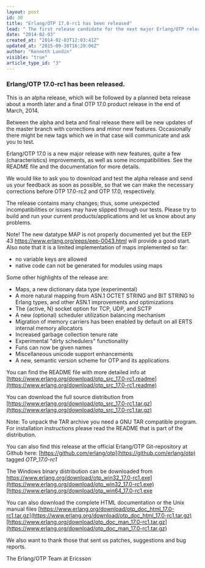 ```yaml
---
layout: post
id: 30
title: "Erlang/OTP 17.0-rc1 has been released"
lead: " The first release candidate for the next major Erlang/OTP release 17.0 is released "
date: "2014-02-03"
created_at: "2014-02-03T12:03:41Z"
updated_at: "2015-09-30T16:29:06Z"
author: "Kenneth Lundin"
visible: "true"
article_type_id: "3"
---
```


### Erlang/OTP 17.0-rc1 has been released.

 This is an alpha release, which will be followed by a planned beta release about a month later and a final OTP 17.0 product release in the end of March, 2014.

 Between the alpha and beta and final release there will be new updates of the master branch with corrections and minor new features. Occasionally there might be new tags which we in that case will communicate and ask you to test.

 Erlang/OTP 17.0 is a new major release with new features, quite a few (characteristics) improvements, as well as some incompatibilities. See the README file and the documentation for more details.

 We would like to ask you to download and test the alpha release and send us your feedback as soon as possible, so that we can make the necessary corrections before OTP 17.0-rc2 and OTP 17.0, respectively.

 The release contains many changes; thus, some unexpected incompatibilities or issues may have slipped through our tests. Please try to build and run your current products/applications and let us know about any problems.

 Note! The new datatype MAP is not properly documented yet but the EEP 43 https://www.erlang.org/eeps/eep-0043.html will provide a good start. Also note that it is a limited implementation of maps implemented so far:
* no variable keys are allowed
* native code can not be generated for modules using maps

 Some other highlights of the release are:
* Maps, a new dictionary data type (experimental)
* A more natural mapping from ASN.1 OCTET STRING and BIT STRING to Erlang types, and other ASN.1 improvements and optimizations
* The {active, N} socket option for TCP, UDP, and SCTP
* A new (optional) scheduler utilization balancing mechanism
* Migration of memory carriers has been enabled by default on all ERTS internal memory allocators
* Increased garbage collection tenure rate
* Experimental "dirty schedulers" functionality
* Funs can now be given names
* Miscellaneous unicode support enhancements
* A new, semantic version scheme for OTP and its applications

 You can find the README file with more detailed info at [https://www.erlang.org/download/otp_src_17.0-rc1.readme](https://www.erlang.org/download/otp_src_17.0-rc1.readme)

 You can download the full source distribution from [https://www.erlang.org/download/otp_src_17.0-rc1.tar.gz](https://www.erlang.org/download/otp_src_17.0-rc1.tar.gz)

 Note: To unpack the TAR archive you need a GNU TAR compatible program. For installation instructions please read the README that is part of the distribution.

 You can also find this release at the official Erlang/OTP Git-repository at Github here: [https://github.com/erlang/otp](https://github.com/erlang/otp) tagged *OTP_17.0-rc1*

 The Windows binary distribution can be downloaded from [https://www.erlang.org/download/otp_win32_17.0-rc1.exe](https://www.erlang.org/download/otp_win32_17.0-rc1.exe)[https://www.erlang.org/download/otp_win64_17.0-rc1.exe ](https://www.erlang.org/download/otp_win64_17.0-rc1.exe)

 You can also download the complete HTML documentation or the Unix manual files [https://www.erlang.org/download/otp_doc_html_17.0-rc1.tar.gz](https://www.erlang.org/download/otp_doc_html_17.0-rc1.tar.gz)[https://www.erlang.org/download/otp_doc_man_17.0-rc1.tar.gz](https://www.erlang.org/download/otp_doc_man_17.0-rc1.tar.gz)

 We also want to thank those that sent us patches, suggestions and bug reports.

 The Erlang/OTP Team at Ericsson
